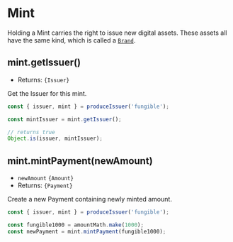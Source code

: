 # Mint

Holding a Mint carries the right to issue new digital assets. These assets all have the same kind, which is called a [`Brand`](./brand.md).

## mint.getIssuer()
- Returns: `{Issuer}`

Get the Issuer for this mint.

```js
const { issuer, mint } = produceIssuer('fungible');

const mintIssuer = mint.getIssuer();

// returns true
Object.is(issuer, mintIssuer);
```

## mint.mintPayment(newAmount)
- `newAmount` `{Amount}`
- Returns: `{Payment}`

Create a new Payment containing newly minted amount.

```js
const { issuer, mint } = produceIssuer('fungible');

const fungible1000 = amountMath.make(1000);
const newPayment = mint.mintPayment(fungible1000);
```

